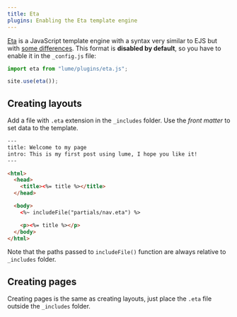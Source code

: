```yaml
---
title: Eta
plugins: Enabling the Eta template engine
---
```


[Eta](https://eta.js.org/) is a JavaScript template engine with a syntax very
similar to EJS but with
[some differences](https://eta.js.org/docs/about/eta-vs-ejs). This format is
**disabled by default**, so you have to enable it in the `_config.js` file:

```js
import eta from "lume/plugins/eta.js";

site.use(eta());
```

## Creating layouts

Add a file with `.eta` extension in the `_includes` folder. Use the _front
matter_ to set data to the template.

```html
---
title: Welcome to my page
intro: This is my first post using lume, I hope you like it!
---

<html>
  <head>
    <title><%= title %></title>
  </head>

  <body>
    <%~ includeFile("partials/nav.eta") %>

    <p><%= title %></p>
  </body>
</html>
```

Note that the paths passed to `includeFile()` function are always relative to
`_includes` folder.

## Creating pages

Creating pages is the same as creating layouts, just place the `.eta` file
outside the `_includes` folder.
